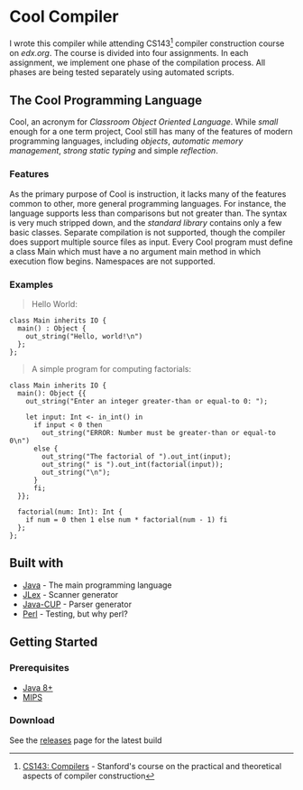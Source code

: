 # Cool Compiler
I wrote this compiler while attending CS143[^cs] compiler construction course on *edx.org*.
The course is divided into four assignments. In each assignment, we implement one phase of the compilation process. All phases are being tested separately using automated scripts.

## The Cool Programming Language
Cool, an acronym for *Classroom Object Oriented Language*. While *small* enough for a one term project, Cool still has many of the features of modern programming languages, including *objects*, *automatic memory management*, *strong static typing* and simple *reflection*.
### Features
As the primary purpose of Cool is instruction, it lacks many of the features common to other, more general programming languages. For instance, the language supports less than comparisons but not greater than. The syntax is very much stripped down, and the *standard library* contains only a few basic classes. Separate compilation is not supported, though the compiler does support multiple source files as input. Every Cool program must define a class Main which must have a no argument main method in which execution flow begins. Namespaces are not supported.
### Examples
> Hello World:

``` cool
class Main inherits IO {
  main() : Object {
    out_string("Hello, world!\n")
  };
};
```

> A simple program for computing factorials:

``` cool
class Main inherits IO {
  main(): Object {{
    out_string("Enter an integer greater-than or equal-to 0: ");

    let input: Int <- in_int() in
      if input < 0 then
        out_string("ERROR: Number must be greater-than or equal-to 0\n")
      else {
        out_string("The factorial of ").out_int(input);
        out_string(" is ").out_int(factorial(input));
        out_string("\n");
      }
      fi;
  }};

  factorial(num: Int): Int {
    if num = 0 then 1 else num * factorial(num - 1) fi
  };
};
```
## Built with
- [Java](https://dev.java/) - The main programming language
- [JLex](https://www.cs.princeton.edu/~appel/modern/java/JLex/) - Scanner generator
- [Java-CUP](http://www2.cs.tum.edu/projects/cup/) - Parser generator
- [Perl](https://www.perl.org/) - Testing, but why perl?
<!-- GETTING STARTED -->
## Getting Started
### Prerequisites 
- [Java 8+](https://openjdk.java.net/install/)
- [MIPS](https://www.mips.com/develop/tools/compilers/)
### Download
See the [releases](https://github.com/HoussemNasri/CoolCompiler/releases) page for the latest build

[^cs]:
    [CS143: Compilers][CS143] - Stanford's course on the practical and theoretical aspects of compiler construction
      
[CS143]: https://www.edx.org/course/compilers 

